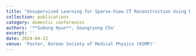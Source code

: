 ```yaml
---
title: "Unsupervised Learning for Sparse-View CT Reconstruction Using Diffusion Prior with Residual Guidance"
collection: publications
category: domestic conferences
authors: '**Subong Hyun**, Seungryong Cho'
excerpt: ''
date: 2024-04-22
venue: 'Poster, Korean Society of Medical Physics (KSMP)'
---
```

